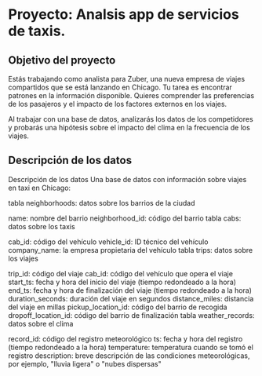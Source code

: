 # Proyecto: Analsis app de servicios de taxis.

## Objetivo del proyecto

Estás trabajando como analista para Zuber, una nueva empresa de viajes compartidos que se está lanzando en Chicago. Tu tarea es encontrar patrones en la información disponible. Quieres comprender las preferencias de los pasajeros y el impacto de los factores externos en los viajes.

Al trabajar con una base de datos, analizarás los datos de los competidores y probarás una hipótesis sobre el impacto del clima en la frecuencia de los viajes.
## Descripción de los datos

Descripción de los datos
Una base de datos con información sobre viajes en taxi en Chicago:

tabla neighborhoods: datos sobre los barrios de la ciudad

name: nombre del barrio
neighborhood_id: código del barrio
tabla cabs: datos sobre los taxis

cab_id: código del vehículo
vehicle_id: ID técnico del vehículo
company_name: la empresa propietaria del vehículo
tabla trips: datos sobre los viajes

trip_id: código del viaje
cab_id: código del vehículo que opera el viaje
start_ts: fecha y hora del inicio del viaje (tiempo redondeado a la hora)
end_ts: fecha y hora de finalización del viaje (tiempo redondeado a la hora)
duration_seconds: duración del viaje en segundos
distance_miles: distancia del viaje en millas
pickup_location_id: código del barrio de recogida
dropoff_location_id: código del barrio de finalización
tabla weather_records: datos sobre el clima

record_id: código del registro meteorológico
ts: fecha y hora del registro (tiempo redondeado a la hora)
temperature: temperatura cuando se tomó el registro
description: breve descripción de las condiciones meteorológicas, por ejemplo, "lluvia ligera" o "nubes dispersas"

